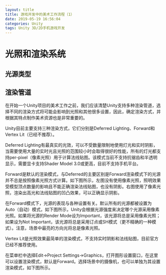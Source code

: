 ```yaml
---
layout: title
title: 游戏开发中的美术工作流程（1）
date: 2019-05-19 16:56:04
categories: Unity
tags: Unity 3D/2D手机游戏开发
---
```


# 光照和渲染系统
## 光源类型

## 渲染管道

在开始一个Unity项目的美术工作之前，我们应该清楚Unity支持多种渲染管道，选择不同的渲染方式将可能会影响到光照和其他很多设置，因此，确定渲染方式，并根据其特点制作美术资源也是非常重要的。

Unity目前主要支持三种渲染方式，它们分别是Deferred Lighting、Forward和Vertex Lit（已经不推荐）。

Deferred Lighting有最真实的光效，可以不受数量限制地使用灯光和实时阴影，当需要使用大量的实时光且光照的范围较小时会取得很好的性能，所有的灯光都支持per-pixel（像素光照）用于计算法线贴图。该模式当前不支持抗锯齿和半透明显示，需要显卡支持Shader Model 3.0或更高，目前不支持手机平台。

Forward是默认的渲染模式，与Deferred的主要区别是Forward渲染模式下的光源并不总是按照像素光照方式计算。如下图所示，左图没有使用像素光照，照明效果受模型顶点数量的影响且不能正确渲染法线贴图，也没有阴影。右图使用了像素光照，渲染出高光和法线贴图的凹凸效果，可以正确显示阴影。

在Forward模式下，光源的表现与各种设置有关。默认所有的光源都被设置为Auto（自动）模式，如下图所示，Unity会根据光源强度来决定哪个光源采用像素光照。如果将光源的Render Mode设为Important，该光源将总是采用像素光照；如果设为Not Important，该光源将总是采用订点或SH模式（更不精确的一种模式）。注意，场景中最亮的方向光将总是像素光照。

Vertex Lit是光照效果最简单的渲染模式，不支持实时阴影和法线贴图，目前官方已经不推荐使用。

在菜单栏中选择Edit->Project Settings->Graphics，打开图形设置窗口，在这里可以设置渲染模式，默认是Forward。选择场景中的摄像机，也可以单独为其设置渲染模式，如下图所示。

